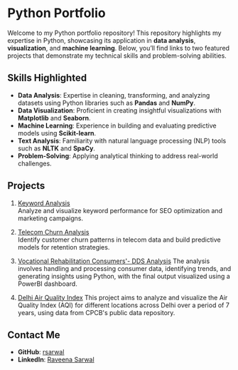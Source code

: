 # Python Portfolio

Welcome to my Python portfolio repository! This repository highlights my expertise in Python, showcasing its application in **data analysis**, **visualization**, and **machine learning**. 
Below, you’ll find links to two featured projects that demonstrate my technical skills and problem-solving abilities.

## Skills Highlighted
- **Data Analysis**: Expertise in cleaning, transforming, and analyzing datasets using Python libraries such as **Pandas** and **NumPy**.
- **Data Visualization**: Proficient in creating insightful visualizations with **Matplotlib** and **Seaborn**.
- **Machine Learning**: Experience in building and evaluating predictive models using **Scikit-learn**.
- **Text Analysis**: Familiarity with natural language processing (NLP) tools such as **NLTK** and **SpaCy**.
- **Problem-Solving**: Applying analytical thinking to address real-world challenges.

## Projects
1. [Keyword Analysis](https://github.com/rsarwal/Python/tree/main/KeywordAnalysis)  
   Analyze and visualize keyword performance for SEO optimization and marketing campaigns.

2. [Telecom Churn Analysis](https://github.com/rsarwal/Python/tree/main/Telecom_Churn_Analysis)  
   Identify customer churn patterns in telecom data and build predictive models for retention strategies.

3. [Vocational Rehabilitation Consumers'- DDS Analysis](https://github.com/rsarwal/Python/tree/main/DDS_Analysis)
   The analysis involves handling and processing consumer data, identifying trends, and generating insights using Python, 
   with the final output visualized using a PowerBI dashboard.
   
5. [Delhi Air Quality Index](https://github.com/rsarwal/Python/tree/main/Delhi_AQI)
   This project aims to analyze and visualize the Air Quality Index (AQI) for different locations across Delhi over a period 
   of 7 years, using data from CPCB's public data repository.
   
## Contact Me
- **GitHub**: [rsarwal](https://github.com/rsarwal) 
- **LinkedIn**: [Raveena Sarwal](https://www.linkedin.com/in/raveena-sarwal-data-governance-analysis-visualization/) 



